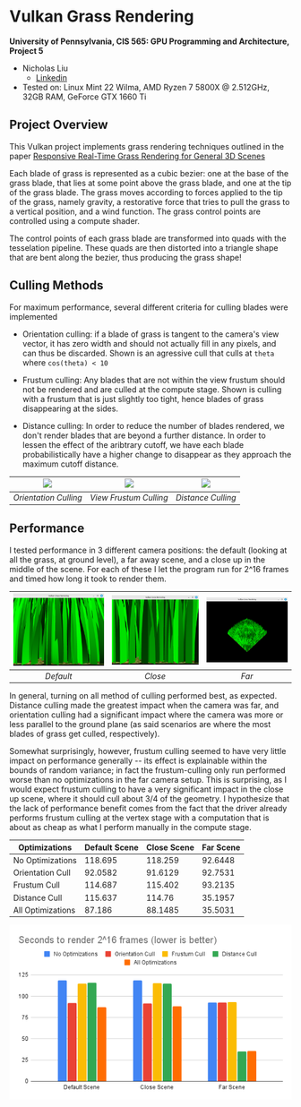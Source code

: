 Vulkan Grass Rendering
==================================

**University of Pennsylvania, CIS 565: GPU Programming and Architecture, Project 5**

* Nicholas Liu
  * [Linkedin](https://www.linkedin.com/in/liunicholas6/)
* Tested on: Linux Mint 22 Wilma, AMD Ryzen 7 5800X @ 2.512GHz, 32GB RAM, GeForce GTX 1660 Ti

## Project Overview

This Vulkan project implements grass rendering techniques outlined in the paper [Responsive Real-Time Grass Rendering for General 3D Scenes](https://www.cg.tuwien.ac.at/research/publications/2017/JAHRMANN-2017-RRTG/JAHRMANN-2017-RRTG-draft.pdf)

Each blade of grass is represented as a cubic bezier: one at the base of the grass blade, that lies at some point above the grass blade, and one at the tip of the grass blade. The grass moves according to forces applied to the tip of the grass, namely gravity, a restorative force that tries to pull the grass to a vertical position, and a wind function. The grass control points are controlled using a compute shader.

The control points of each grass blade are transformed into quads with the tesselation pipeline. These quads are then distorted into a triangle shape that are bent along the bezier, thus producing the grass shape!

## Culling Methods

For maximum performance, several different criteria for culling blades were implemented

- Orientation culling: if a blade of grass is tangent to the camera's view vector, it has zero width and should not actually fill in any pixels, and can thus be discarded. Shown is an agressive cull that culls at `theta` where `cos(theta) < 10`

- Frustum culling: Any blades that are not within the view frustum should not be rendered and are culled at the compute stage. Shown is culling with a frustum that is just slightly too tight, hence blades of grass disappearing at the sides.

- Distance culling: In order to reduce the number of blades rendered, we don't render blades that are beyond a further distance. In order to lessen the effect of the aribtrary cutoff, we have each blade probabilistically have a higher change to disappear as they approach the maximum cutoff distance.


| <img src="img/orientationcull.gif" width=350> | <img src="img/frustumcull.gif" width=350> | <img src="img/distancecull.gif" width=350> |
|:--:|:--:|:--:|
| *Orientation Culling* | *View Frustum Culling* | *Distance Culling* |

## Performance

I tested performance in 3 different camera positions: the default (looking at all the grass, at ground level), a far away scene, and a close up in the middle of the scene. For each of these I let the program run for 2^16 frames and timed how long it took to render them.

| <img src="img/defaultcam.png" width=350> | <img src="img/closecam.png" width=350> | <img src="img/farcam.png" width=350> |
|:--:|:--:|:--:|
| *Default* | *Close* | *Far* |

In general, turning on all method of culling performed best, as expected. Distance culling made the greatest impact when the camera was far, and orientation culling had a significant impact where the camera was more or less parallel to the ground plane (as said scenarios are where the most blades of grass get culled, respectively).

Somewhat surprisingly, however, frustum culling seemed to have very little impact on performance generally -- its effect is explainable within the bounds of random variance; in fact the frustum-culling only run performed worse than no optimizations in the far camera setup. This is surprising, as I would expect frustum culling to have a very significant impact in the close up scene, where it should cull about 3/4 of the geometry. I hypothesize that the lack of performance benefit comes from the fact that the driver already performs frustum culling at the vertex stage with a computation that is about as cheap as what I perform manually in the compute stage.

| Optimizations     | Default Scene | Close Scene | Far Scene |
|-------------------|---------------|-------------|-----------|
| No Optimizations  |       118.695 |     118.259 |   92.6448 |
| Orientation Cull  |       92.0582 |     91.6129 |   92.7531 |
| Frustum Cull      |       114.687 |     115.402 |   93.2135 |
| Distance Cull     |       115.637 |      114.76 |   35.1957 |
| All Optimizations |        87.186 |     88.1485 |   35.5031 |
<img src="img/chart.png">

